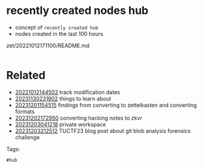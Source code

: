 # recently created nodes hub

- concept of `recently created hub`
- nodes created in the last 100 hours

zet/20221012171100/README.md

```
```

# Related

- [20221012144502](/zet/20221012144502/README.md) track modification dates
- [20231130231902](/zet/20231130231902/README.md) things to learn about
- [20231201154515](/zet/20231201154515/README.md) findings from converting to zettelkasten and converting formats
- [20231202172950](/zet/20231202172950/README.md) converting hacking notes to zkvr
- [20231203041218](/zet/20231203041218/README.md) private workspace
- [20231203212512](/zet/20231203212512/README.md) TUCTF23 blog post about git blob analysis forensics challenge

Tags:

    #hub
